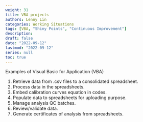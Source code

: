 ```yaml
---
weight: 31
title: VBA projects
authors: Lenny Lin
categories: Working Situations
tags: [VBA, "Shiny Points", "Continuous Improvement"]
description: 
draft: false
date: "2022-09-12"
lastmod: "2022-09-12"
series: null
toc: true
---
```




Examples of Visual Basic for Application (VBA)  
1.	Retrieve data from .csv files to a consolidated spreadsheet.  
2.	Process data in the spreadsheets.  
3.	Embed calibration curves equation in codes.  
4.	Populate data to spreadsheets for uploading purpose.  
5.	Manage analysis QC batches.  
6.	Review/validate data.  
7.	Generate certificates of analysis from spreadsheets.  
